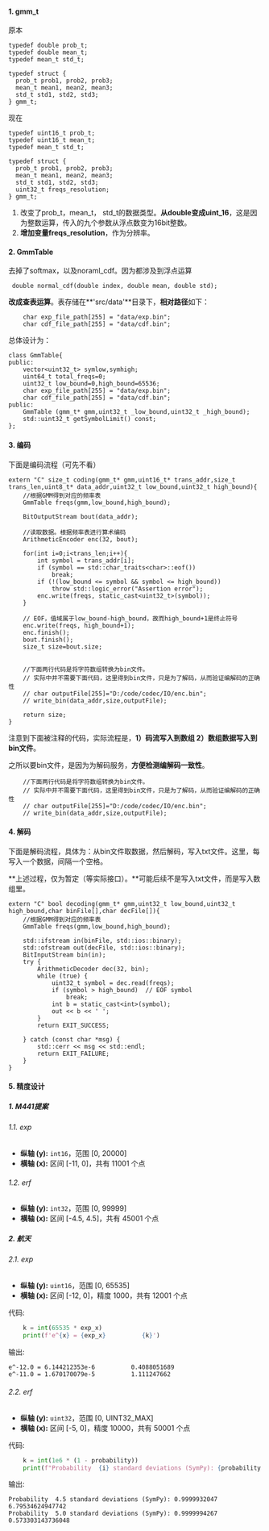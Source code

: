 #### 1. gmm_t

原本

```
typedef double prob_t;
typedef double mean_t;
typedef mean_t std_t;

typedef struct {
  prob_t prob1, prob2, prob3;
  mean_t mean1, mean2, mean3;
  std_t std1, std2, std3;
} gmm_t;
```

现在

```
typedef uint16_t prob_t;
typedef uint16_t mean_t;
typedef mean_t std_t;

typedef struct {
  prob_t prob1, prob2, prob3;
  mean_t mean1, mean2, mean3;
  std_t std1, std2, std3;
  uint32_t freqs_resolution;
} gmm_t;
```

1. 改变了prob_t，mean_t， std_t的数据类型。**从double变成uint_16**，这是因为整数运算，传入的九个参数从浮点数变为16bit整数。
2. **增加变量freqs_resolution**，作为分辨率。



#### 2. GmmTable

去掉了softmax，以及noraml_cdf。因为都涉及到浮点运算

```
 double normal_cdf(double index, double mean, double std);
```

**改成查表运算**。表存储在**'src/data'**目录下，**相对路径**如下：

```
    char exp_file_path[255] = "data/exp.bin";
    char cdf_file_path[255] = "data/cdf.bin";
```

总体设计为：

```
class GmmTable{
public:
    vector<uint32_t> symlow,symhigh;
    uint64_t total_freqs=0;
    uint32_t low_bound=0,high_bound=65536;
    char exp_file_path[255] = "data/exp.bin";
    char cdf_file_path[255] = "data/cdf.bin";
public:
    GmmTable (gmm_t* gmm,uint32_t _low_bound,uint32_t _high_bound);
    std::uint32_t getSymbolLimit() const;
};
```



#### 3. 编码

下面是编码流程（可先不看）

```
extern "C" size_t coding(gmm_t* gmm,uint16_t* trans_addr,size_t trans_len,uint8_t* data_addr,uint32_t low_bound,uint32_t high_bound){
	//根据GMM得到对应的频率表
    GmmTable freqs(gmm,low_bound,high_bound);
	
	BitOutputStream bout(data_addr);	

	//读取数据。根据频率表进行算术编码
	ArithmeticEncoder enc(32, bout);

	for(int i=0;i<trans_len;i++){
		int symbol = trans_addr[i];
		if (symbol == std::char_traits<char>::eof())
			break;
		if (!(low_bound <= symbol && symbol <= high_bound))
			throw std::logic_error("Assertion error");
		enc.write(freqs, static_cast<uint32_t>(symbol));
	}

	// EOF，值域属于low_bound-high_bound，故而high_bound+1是终止符号	
	enc.write(freqs, high_bound+1);  
	enc.finish();
	bout.finish();
	size_t size=bout.size;


	//下面两行代码是将字符数组转换为bin文件。
	// 实际中并不需要下面代码，这里得到bin文件，只是为了解码，从而验证编解码的正确性
	// char outputFile[255]="D:/code/codec/IO/enc.bin";
	// write_bin(data_addr,size,outputFile);

	return size;
}
```

注意到下面被注释的代码，实际流程是，**1）码流写入到数组 2）数组数据写入到bin文件**。

之所以要bin文件，是因为为解码服务，**方便检测编解码一致性**。

```
	//下面两行代码是将字符数组转换为bin文件。
	// 实际中并不需要下面代码，这里得到bin文件，只是为了解码，从而验证编解码的正确性
	// char outputFile[255]="D:/code/codec/IO/enc.bin";
	// write_bin(data_addr,size,outputFile);
```



#### 4. 解码

下面是解码流程，具体为：从bin文件取数据，然后解码，写入txt文件。这里，每写入一个数据，间隔一个空格。

**上述过程，仅为暂定（等实际接口）。**可能后续不是写入txt文件，而是写入数组里。



```
extern "C" bool decoding(gmm_t* gmm,uint32_t low_bound,uint32_t high_bound,char binFile[],char decFile[]){
	//根据GMM得到对应的频率表
    GmmTable freqs(gmm,low_bound,high_bound);

	std::ifstream in(binFile, std::ios::binary);
	std::ofstream out(decFile, std::ios::binary);
	BitInputStream bin(in);
	try {
		ArithmeticDecoder dec(32, bin);
		while (true) {
			uint32_t symbol = dec.read(freqs);
			if (symbol > high_bound)  // EOF symbol
				break;
			int b = static_cast<int>(symbol);
			out << b << ' ';
		}
		return EXIT_SUCCESS;
		
	} catch (const char *msg) {
		std::cerr << msg << std::endl;
		return EXIT_FAILURE;
	}
}
```



#### 5. 精度设计

##### 1. M441提案

###### 1.1. exp

- **纵轴 (y):** `int16`，范围 [0, 20000]
- **横轴 (x):** 区间 [-11, 0]，共有 11001 个点

###### 1.2. erf

- **纵轴 (y):** `int32`，范围 [0, 99999]
- **横轴 (x):** 区间 [-4.5, 4.5]，共有 45001 个点

##### 2. 航天

###### 2.1. exp

- **纵轴 (y):** `uint16`，范围 [0, 65535]
- **横轴 (x):** 区间 [-12, 0]，精度 1000，共有 12001 个点

代码:

```python
    k = int(65535 * exp_x)
    print(f'e^{x} = {exp_x}          {k}')
```

输出:

```
e^-12.0 = 6.144212353e-6          0.4088051689
e^-11.0 = 1.670170079e-5          1.111247662
```

###### 2.2. erf

- **纵轴 (y):** `uint32`，范围 [0, UINT32_MAX]
- **横轴 (x):** 区间 [-5, 0]，精度 10000，共有 50001 个点

代码:

```python
    k = int(1e6 * (1 - probability))
    print(f"Probability  {i} standard deviations (SymPy): {probability:.10f}     {k}")
```

输出:

```
Probability  4.5 standard deviations (SymPy): 0.9999932047     6.79534624947742
Probability  5.0 standard deviations (SymPy): 0.9999994267     0.573303143736048
```

